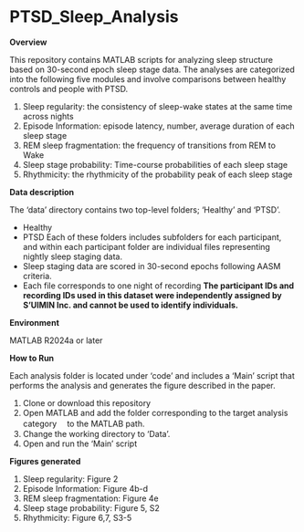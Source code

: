 # PTSD_Sleep_Analysis
**Overview**

This repository contains MATLAB scripts for analyzing sleep structure based on 30-second epoch sleep stage data. The analyses are categorized into the following five modules and involve comparisons between healthy controls and people with PTSD.

1.	Sleep regularity: the consistency of sleep-wake states at the same time across nights
2.	Episode Information: episode latency, number, average duration of each sleep stage
3.	REM sleep fragmentation: the frequency of transitions from REM to Wake
4.	Sleep stage probability: Time-course probabilities of each sleep stage
5.	Rhythmicity: the rhythmicity of the probability peak of each sleep stage


**Data description**

The ‘data’ directory contains two top-level folders; ‘Healthy’ and ‘PTSD’.
- Healthy
- PTSD
Each of these folders includes subfolders for each participant, and within each participant folder are individual files representing nightly sleep staging data.
- Sleep staging data are scored in 30-second epochs following AASM criteria.
- Each file corresponds to one night of recording
**The participant IDs and recording IDs used in this dataset were independently assigned by S’UIMIN Inc. and cannot be used to identify individuals.**


**Environment**

MATLAB R2024a or later


**How to Run**

Each analysis folder is located under ‘code’ and includes a ‘Main’ script that performs the analysis and generates the figure described in the paper.
1.	Clone or download this repository
2.	Open MATLAB and add the folder corresponding to the target analysis category　 to the MATLAB path.
3.	Change the working directory to ‘Data’.
4.	Open and run the ‘Main’ script


**Figures generated**

1.	Sleep regularity: Figure 2
2.	Episode Information: Figure 4b-d
3.	REM sleep fragmentation: Figure 4e
4.	Sleep stage probability: Figure 5, S2
5.	Rhythmicity: Figure 6,7, S3-5
